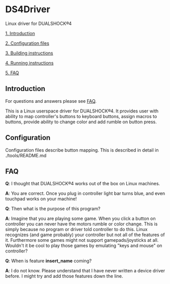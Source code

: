 # DS4Driver
Linux driver for DUALSHOCK®4

[1. Introduction](#Introduction)

[2. Configuration files](#Config)

[3. Building instructions](#Building)

[4. Running instructions](#Running)

[5. FAQ](#FAQ)

<a name="Introduction"></a>
## Introduction
For questions and answers please see [FAQ](#FAQ). 

This is a Linux userspace driver for DUALSHOCK®4. It provides
user with ability to map controller's buttons to keyboard buttons, assign macros to buttons, provide 
ability to change color and add rumble on button press.
 
<a name="Config"></a>
## Configuration
Configuration files describe button mapping. This is described in detail
in ./tools/README.md

<a name="Building"></a>
<a name="Running"></a>

<a name="FAQ"></a>
## FAQ
**Q**: I thought that DUALSHOCK®4 works out of the box on Linux machines.

**A**: You are correct. Once you plug in controller light bar turns blue,
and even touchpad works on your machine! 

**Q**: Then what is the purpose of this program?

**A**: Imagine that you are playing some game.
When you click a button on controller you can never have the motors rumble
or color change. This is simply because no program or driver told controller to do this.
Linux recognizes (and game probably) your controller but not all of the features
of it. Furthermore some games might not support gamepads/joysticks at all.
Wouldn't it be cool to play those games by emulating "keys and mouse"
on controller?


**Q**: When is feature __insert_name__ coming?

**A**: I do not know. Please understand that I have never written a device driver 
before. I might try and add those features down the line.

